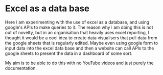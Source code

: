 # Excel as a data base

Here I am experimenting with the use of excel as a database, and using google's APIs to make queries to it. 
The reason why I am doing this is not out of novelty, but in an organisation that heavily uses excel reporting, I thought it would be a cool idea to create data visualisers that pull data from the google sheets that is regularly edited. Maybe even using google form to input data into the excel data base and then a website can call APIs to the google sheets to present the data in a dashboard of some sort.

My aim is to be able to do this with no YouTube videos and just purely the documentation.
